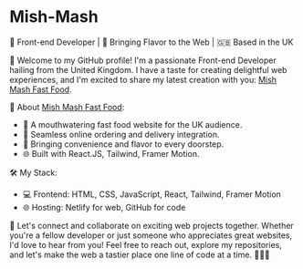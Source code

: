 # Mish-Mash
🍔 Front-end Developer | 🚀 Bringing Flavor to the Web | 🇬🇧 Based in the UK

👋 Welcome to my GitHub profile! I'm a passionate Front-end Developer hailing from the United Kingdom. I have a taste for creating delightful web experiences, and I'm excited to share my latest creation with you: [Mish Mash Fast Food](https://mish-mash.netlify.app/).

🍟 About [Mish Mash Fast Food](https://mish-mash.netlify.app/):
   - 🍔 A mouthwatering fast food website for the UK audience.
   - 🛒 Seamless online ordering and delivery integration.
   - 🎉 Bringing convenience and flavor to every doorstep.
   - 🌐 Built with React.JS, Tailwind, Framer Motion.

🛠️ My Stack:
   - 💻 Frontend: HTML, CSS, JavaScript, React, Tailwind, Framer Motion
   - 🌐 Hosting: Netlify for web, GitHub for code

🚀 Let's connect and collaborate on exciting web projects together. Whether you're a fellow developer or just someone who appreciates great websites, I'd love to hear from you! Feel free to reach out, explore my repositories, and let's make the web a tastier place one line of code at a time. 🍕🌮🍰
